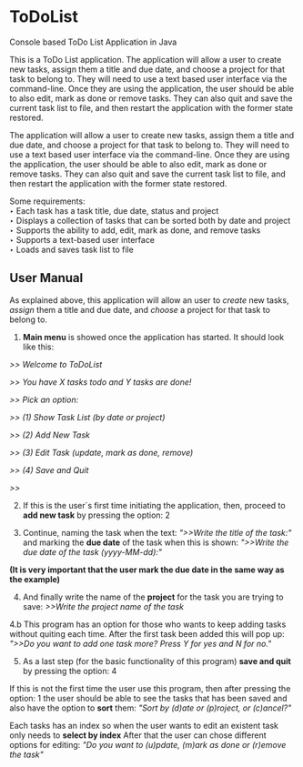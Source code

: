 # ToDoList
Console based ToDo List Application in Java


This is a ToDo List application. The application will allow a user to create new tasks, assign them a title and due date, and choose a project for that task to belong to. They will need to use a text based user interface via the command-line. Once they are using the application, the user should be able to also edit, mark as done or remove tasks. They can also quit and save the current task list to file, and then restart the application with the former state restored.

The application will allow a user to
create new tasks, assign them a title and due date, and choose a project for that task to belong to. They will need to use a text based user interface via the
command-line. Once they are using the application, the user should be able to also edit, mark as done or remove tasks. They can also quit and save the current task list to file, and then restart the application with the former state restored. 

Some requirements:\
‣ Each task has a task title, due date, status and project\
‣ Displays a collection of tasks that can be sorted both by date and project\
‣ Supports the ability to add, edit, mark as done, and remove tasks\
‣ Supports a text-based user interface\
‣ Loads and saves task list to file

## User Manual
As explained above, this application will allow an user to *create* new tasks, *assign* them a title and due date, and *choose* a project for that task to belong to. 
1. **Main menu** is showed once the application has started. It should look like this:

*>> Welcome to ToDoList*

*>> You have X tasks todo and Y tasks are done!*

*>> Pick an option:*

*>> (1) Show Task List (by date or project)*

*>> (2) Add New Task*

*>> (3) Edit Task (update, mark as done, remove)*

*>> (4) Save and Quit*

*>>* 

2. If this is the user´s first time initiating the application, then, proceed to **add new task** by pressing the option: 2

3. Continue, naming the task when the text: *">>Write the title of the task:"* and marking the **due date** of the task when this is shown: *">>Write the due date of the task (yyyy-MM-dd):"* 

**(It is very important that the user mark the due date in the same way as the example)**

4. And finally write the name of the **project** for the task you are trying to save: *>>Write the project name of the task* 

4.b This program has an option for those who wants to keep adding tasks without quiting each time. After the first task been added this will pop up: *">>Do you want to add one task more? Press Y for yes and N for no."*

5. As a last step (for the basic functionality of this program) **save and quit** by pressing the option: 4

If this is not the first time the user use this program, then after pressing the option: 1
the user should be able to see the tasks that has been saved and also have the option to **sort** them:
*"Sort by (d)ate or (p)roject, or (c)ancel?"*

Each tasks has an index so when the user wants to edit an existent task only needs to **select by index**
After that the user can chose different options for editing: *"Do you want to (u)pdate, (m)ark as done or (r)emove the task"*
